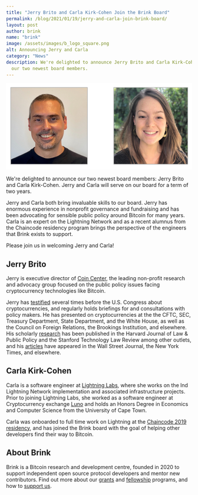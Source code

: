 ```yaml
---
title: "Jerry Brito and Carla Kirk-Cohen Join the Brink Board"
permalink: /blog/2021/01/19/jerry-and-carla-join-brink-board/
layout: post
author: brink
name: "brink"
image: /assets/images/b_logo_square.png
alt: Announcing Jerry and Carla
category: "News"
description: We're delighted to announce Jerry Brito and Carla Kirk-Cohen as
  our two newest board members.
---
```


<img src="/assets/images/jerry-carla-board.png" alt="Jerry and Carla join the board">

We're delighted to announce our two newest board members: Jerry Brito and Carla
Kirk-Cohen. Jerry and Carla will serve on our board for a term of two years.

Jerry and Carla both bring invaluable skills to our board. Jerry has enormous
experience in nonprofit governance and fundraising and has been advocating for
sensible public policy around Bitcoin for many years. Carla is an expert on the
Lightning Network and as a recent alumnus from the Chaincode residency program
brings the perspective of the engineers that Brink exists to support.

Please join us in welcoming Jerry and Carla!

## Jerry Brito

Jerry is executive director of [Coin Center][], the leading non-profit research
and advocacy group focused on the public policy issues facing cryptocurrency
technologies like Bitcoin.

Jerry has [testified][jerry testimony] several times before the U.S. Congress
about cryptocurrencies, and regularly holds briefings for and consultations
with policy makers. He has presented on cryptocurrencies at the the CFTC, SEC,
Treasury Department, State Department, and the White House, as well as the
Council on Foreign Relations, the Brookings Institution, and elsewhere. His
scholarly [research][jerry research] has been published in the Harvard Journal
of Law & Public Policy and the Stanford Technology Law Review among other
outlets, and his [articles][jerry articles] have appeared in the Wall Street
Journal, the New York Times, and elsewhere.

## Carla Kirk-Cohen

Carla is a software engineer at [Lightning Labs][], where she works on the lnd
Lightning Network implementation and associated infrastructure projects. Prior
to joining Lightning Labs, she worked as a software engineer at Cryptocurrency
exchange [Luno][] and holds an Honors Degree in Economics and Computer Science
from the University of Cape Town.

Carla was onboarded to full time work on Lightning at the [Chaincode 2019
residency][residency], and has joined the Brink board with the goal of helping
other developers find their way to Bitcoin.

## About Brink

Brink is a Bitcoin research and development centre, founded in 2020 to support
independent open source protocol developers and mentor new contributors. Find
out more about our [grants][] and [fellowship][] programs, and how to [support
us][].

[Coin Center]: https://www.coincenter.org/
[jerry testimony]: https://jerrybrito.com/testimony
[jerry research]: https://jerrybrito.com/research
[jerry articles]: https://jerrybrito.com/opeds
[Lightning Labs]: https://lightning.engineering/
[Luno]: https://www.luno.com/
[residency]: https://residency.chaincode.com/
[grants]: /programs#grants
[fellowship]: /programs#fellowship
[support us]: /donate
